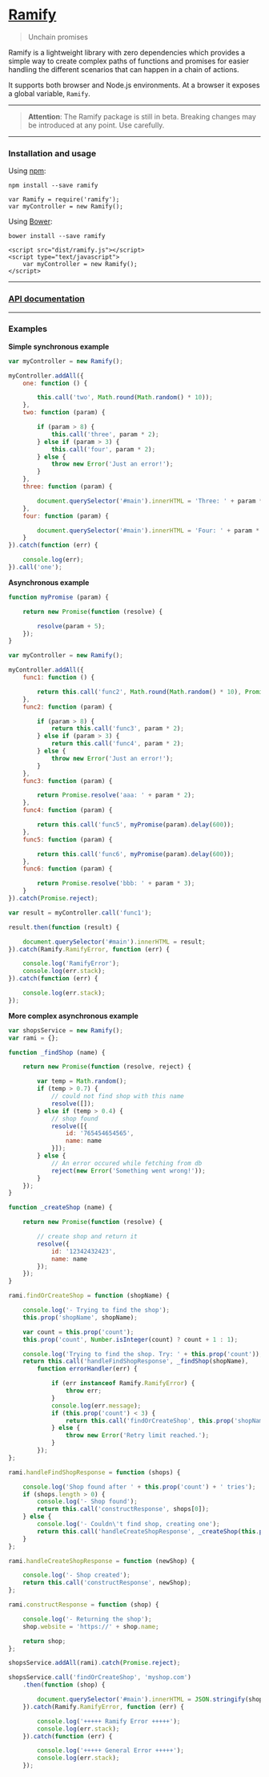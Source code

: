 # [Ramify](https://github.com/zisiszikos/ramify)

> Unchain promises

Ramify is a lightweight library with zero dependencies which provides a simple way to create complex paths of functions and promises for easier handling the different scenarios that can happen in a chain of actions.

It supports both browser and Node.js environments. At a browser it exposes a global variable, `Ramify`.

---
> **Attention**: The Ramify package is still in beta. Breaking changes may be introduced at any point. Use carefully.

---

### Installation and usage

Using [npm](https://www.npmjs.org/):

```
npm install --save ramify

var Ramify = require('ramify');
var myController = new Ramify();
```

Using [Bower](http://bower.io/):

```
bower install --save ramify

<script src="dist/ramify.js"></script>
<script type="text/javascript">
    var myController = new Ramify();
</script>
```

---

### [API documentation](http://zisiszikos.github.io/ramify)
---

### Examples

**Simple synchronous example**

```javascript
var myController = new Ramify();

myController.addAll({
    one: function () {

        this.call('two', Math.round(Math.random() * 10));
    },
    two: function (param) {

        if (param > 8) {
            this.call('three', param * 2);
        } else if (param > 3) {
            this.call('four', param * 2);
        } else {
            throw new Error('Just an error!');
        }
    },
    three: function (param) {

        document.querySelector('#main').innerHTML = 'Three: ' + param * 2;
    },
    four: function (param) {

        document.querySelector('#main').innerHTML = 'Four: ' + param * 3;
    }
}).catch(function (err) {

    console.log(err);
}).call('one');
```

**Asynchronous example**
```javascript
function myPromise (param) {

    return new Promise(function (resolve) {

        resolve(param + 5);
    });
}

var myController = new Ramify();

myController.addAll({
    func1: function () {

        return this.call('func2', Math.round(Math.random() * 10), Promise.reject);
    },
    func2: function (param) {

        if (param > 8) {
            return this.call('func3', param * 2);
        } else if (param > 3) {
            return this.call('func4', param * 2);
        } else {
            throw new Error('Just an error!');
        }
    },
    func3: function (param) {

        return Promise.resolve('aaa: ' + param * 2);
    },
    func4: function (param) {

        return this.call('func5', myPromise(param).delay(600));
    },
    func5: function (param) {

        return this.call('func6', myPromise(param).delay(600));
    },
    func6: function (param) {

        return Promise.resolve('bbb: ' + param * 3);
    }
}).catch(Promise.reject);

var result = myController.call('func1');

result.then(function (result) {

    document.querySelector('#main').innerHTML = result;
}).catch(Ramify.RamifyError, function (err) {

    console.log('RamifyError');
    console.log(err.stack);
}).catch(function (err) {

    console.log(err.stack);
});
```

**More complex asynchronous example**
```javascript
var shopsService = new Ramify();
var rami = {};

function _findShop (name) {

    return new Promise(function (resolve, reject) {

        var temp = Math.random();
        if (temp > 0.7) {
            // could not find shop with this name
            resolve([]);
        } else if (temp > 0.4) {
            // shop found
            resolve([{
                id: '765454654565',
                name: name
            }]);
        } else {
            // An error occured while fetching from db
            reject(new Error('Something went wrong!'));
        }
    });
}

function _createShop (name) {

    return new Promise(function (resolve) {

        // create shop and return it
        resolve({
            id: '12342432423',
            name: name
        });
    });
}

rami.findOrCreateShop = function (shopName) {

    console.log('- Trying to find the shop');
    this.prop('shopName', shopName);

    var count = this.prop('count');
    this.prop('count', Number.isInteger(count) ? count + 1 : 1);

    console.log('Trying to find the shop. Try: ' + this.prop('count'));
    return this.call('handleFindShopResponse', _findShop(shopName),
        function errorHandler(err) {

            if (err instanceof Ramify.RamifyError) {
                throw err;
            }
            console.log(err.message);
            if (this.prop('count') < 3) {
                return this.call('findOrCreateShop', this.prop('shopName'));
            } else {
                throw new Error('Retry limit reached.');
            }
        });
};

rami.handleFindShopResponse = function (shops) {

    console.log('Shop found after ' + this.prop('count') + ' tries');
    if (shops.length > 0) {
        console.log('- Shop found');
        return this.call('constructResponse', shops[0]);
    } else {
        console.log('- Couldn\'t find shop, creating one');
        return this.call('handleCreateShopResponse', _createShop(this.prop('shopName')));
    }
};

rami.handleCreateShopResponse = function (newShop) {

    console.log('- Shop created');
    return this.call('constructResponse', newShop);
};

rami.constructResponse = function (shop) {

    console.log('- Returning the shop');
    shop.website = 'https://' + shop.name;

    return shop;
};

shopsService.addAll(rami).catch(Promise.reject);

shopsService.call('findOrCreateShop', 'myshop.com')
    .then(function (shop) {

        document.querySelector('#main').innerHTML = JSON.stringify(shop);
    }).catch(Ramify.RamifyError, function (err) {

        console.log('+++++ Ramify Error +++++');
        console.log(err.stack);
    }).catch(function (err) {

        console.log('+++++ General Error +++++');
        console.log(err.stack);
    });
```

